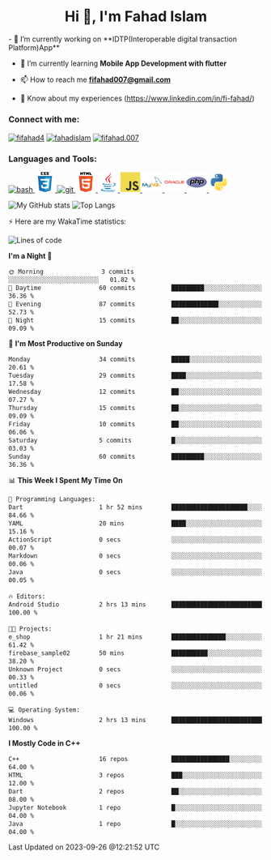 <h1 align="center">Hi 👋, I'm Fahad Islam</h1>
- 🔭 I’m currently working on **IDTP(Interoperable digital transaction Platform)App**

- 🌱 I’m currently learning **Mobile App Development with flutter**

- 📫 How to reach me **fifahad007@gmail.com**

- 📄 Know about my experiences (https://www.linkedin.com/in/fi-fahad/)

<h3 align="left">Connect with me:</h3>
<p align="left">
<a href="https://twitter.com/fifahad4" target="blank"><img align="center" src="https://raw.githubusercontent.com/rahuldkjain/github-profile-readme-generator/master/src/images/icons/Social/twitter.svg" alt="fifahad4" height="30" width="40" /></a>
<a href="https://www.linkedin.com/in/fi-fahad/" target="blank"><img align="center" src="https://raw.githubusercontent.com/rahuldkjain/github-profile-readme-generator/master/src/images/icons/Social/linked-in-alt.svg" alt="fahadislam" height="30" width="40" /></a>
<a href="https://fb.com/fifahad.007" target="blank"><img align="center" src="https://raw.githubusercontent.com/rahuldkjain/github-profile-readme-generator/master/src/images/icons/Social/facebook.svg" alt="fifahad.007" height="30" width="40" /></a>
</p>

<h3 align="left">Languages and Tools:</h3>
<p align="left"> <a href="https://www.gnu.org/software/bash/" target="_blank" rel="noreferrer"> <img src="https://www.vectorlogo.zone/logos/gnu_bash/gnu_bash-icon.svg" alt="bash" width="40" height="40"/> </a> <a href="https://www.w3schools.com/css/" target="_blank" rel="noreferrer"> <img src="https://raw.githubusercontent.com/devicons/devicon/master/icons/css3/css3-original-wordmark.svg" alt="css3" width="40" height="40"/> </a> <a href="https://git-scm.com/" target="_blank" rel="noreferrer"> <img src="https://www.vectorlogo.zone/logos/git-scm/git-scm-icon.svg" alt="git" width="40" height="40"/> </a> <a href="https://www.w3.org/html/" target="_blank" rel="noreferrer"> <img src="https://raw.githubusercontent.com/devicons/devicon/master/icons/html5/html5-original-wordmark.svg" alt="html5" width="40" height="40"/> </a> <a href="https://www.java.com" target="_blank" rel="noreferrer"> <img src="https://raw.githubusercontent.com/devicons/devicon/master/icons/java/java-original.svg" alt="java" width="40" height="40"/> </a> <a href="https://developer.mozilla.org/en-US/docs/Web/JavaScript" target="_blank" rel="noreferrer"> <img src="https://raw.githubusercontent.com/devicons/devicon/master/icons/javascript/javascript-original.svg" alt="javascript" width="40" height="40"/> </a> <a href="https://www.mysql.com/" target="_blank" rel="noreferrer"> <img src="https://raw.githubusercontent.com/devicons/devicon/master/icons/mysql/mysql-original-wordmark.svg" alt="mysql" width="40" height="40"/> </a> <a href="https://www.oracle.com/" target="_blank" rel="noreferrer"> <img src="https://raw.githubusercontent.com/devicons/devicon/master/icons/oracle/oracle-original.svg" alt="oracle" width="40" height="40"/> </a> <a href="https://www.php.net" target="_blank" rel="noreferrer"> <img src="https://raw.githubusercontent.com/devicons/devicon/master/icons/php/php-original.svg" alt="php" width="40" height="40"/> </a> <a href="https://www.python.org" target="_blank" rel="noreferrer"> <img src="https://raw.githubusercontent.com/devicons/devicon/master/icons/python/python-original.svg" alt="python" width="40" height="40"/> </a> </p>

![My GitHub stats](https://github-readme-stats.vercel.app/api?username=Fahaddada47&show_icons=true&theme=radical)
![Top Langs](https://github-readme-stats.vercel.app/api/top-langs/?username=Fahaddada47&layout=donut)


⚡ Here are my WakaTime statistics:

<!--START_SECTION:waka-->
![Lines of code](https://img.shields.io/badge/From%20Hello%20World%20I%27ve%20Written-238.7%20thousand%20lines%20of%20code-blue)

**I'm a Night 🦉** 

```text
🌞 Morning                3 commits           ░░░░░░░░░░░░░░░░░░░░░░░░░   01.82 % 
🌆 Daytime                60 commits          █████████░░░░░░░░░░░░░░░░   36.36 % 
🌃 Evening                87 commits          █████████████░░░░░░░░░░░░   52.73 % 
🌙 Night                  15 commits          ██░░░░░░░░░░░░░░░░░░░░░░░   09.09 % 
```
📅 **I'm Most Productive on Sunday** 

```text
Monday                   34 commits          █████░░░░░░░░░░░░░░░░░░░░   20.61 % 
Tuesday                  29 commits          ████░░░░░░░░░░░░░░░░░░░░░   17.58 % 
Wednesday                12 commits          ██░░░░░░░░░░░░░░░░░░░░░░░   07.27 % 
Thursday                 15 commits          ██░░░░░░░░░░░░░░░░░░░░░░░   09.09 % 
Friday                   10 commits          ██░░░░░░░░░░░░░░░░░░░░░░░   06.06 % 
Saturday                 5 commits           █░░░░░░░░░░░░░░░░░░░░░░░░   03.03 % 
Sunday                   60 commits          █████████░░░░░░░░░░░░░░░░   36.36 % 
```


📊 **This Week I Spent My Time On** 

```text
💬 Programming Languages: 
Dart                     1 hr 52 mins        █████████████████████░░░░   84.66 % 
YAML                     20 mins             ████░░░░░░░░░░░░░░░░░░░░░   15.16 % 
ActionScript             0 secs              ░░░░░░░░░░░░░░░░░░░░░░░░░   00.07 % 
Markdown                 0 secs              ░░░░░░░░░░░░░░░░░░░░░░░░░   00.06 % 
Java                     0 secs              ░░░░░░░░░░░░░░░░░░░░░░░░░   00.05 % 

🔥 Editors: 
Android Studio           2 hrs 13 mins       █████████████████████████   100.00 % 

🐱‍💻 Projects: 
e_shop                   1 hr 21 mins        ███████████████░░░░░░░░░░   61.42 % 
firebase_sample02        50 mins             ██████████░░░░░░░░░░░░░░░   38.20 % 
Unknown Project          0 secs              ░░░░░░░░░░░░░░░░░░░░░░░░░   00.33 % 
untitled                 0 secs              ░░░░░░░░░░░░░░░░░░░░░░░░░   00.06 % 

💻 Operating System: 
Windows                  2 hrs 13 mins       █████████████████████████   100.00 % 
```

**I Mostly Code in C++** 

```text
C++                      16 repos            ████████████████░░░░░░░░░   64.00 % 
HTML                     3 repos             ███░░░░░░░░░░░░░░░░░░░░░░   12.00 % 
Dart                     2 repos             ██░░░░░░░░░░░░░░░░░░░░░░░   08.00 % 
Jupyter Notebook         1 repo              █░░░░░░░░░░░░░░░░░░░░░░░░   04.00 % 
Java                     1 repo              █░░░░░░░░░░░░░░░░░░░░░░░░   04.00 % 
```




 Last Updated on 2023-09-26 @12:21:52 UTC
<!--END_SECTION:waka-->


